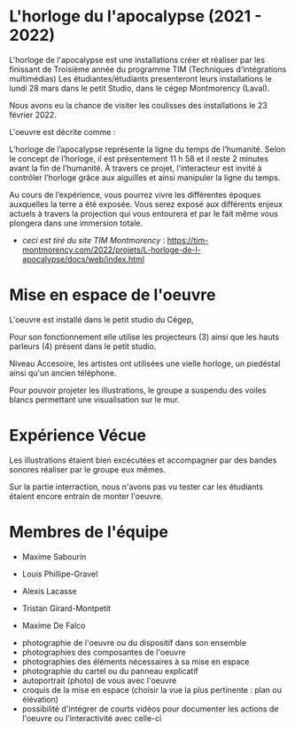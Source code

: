 # L'horloge du l'apocalypse (2021 - 2022)

L'horloge de l'apocalypse est une installations créer et réaliser par les finissant de Troisième année du programme TIM (Techniques d'intégrations multimédias)
Les étudiantes/étudiants presenteront leurs installations le lundi 28 mars dans le petit Studio, dans le cégep Montmorency (Laval).

Nous avons eu la chance de visiter les coulisses des installations le 23 février 2022.

L'oeuvre est décrite comme :

L’horloge de l’apocalypse représente la ligne du temps de l’humanité. Selon le concept de l’horloge, il est présentement 11 h 58 et il reste 2 minutes avant la fin de l’humanité. À travers ce projet, l’interacteur est invité à contrôler l’horloge grâce aux aiguilles et ainsi manipuler la ligne du temps. 

Au cours de l’expérience, vous pourrez vivre les différentes époques auxquelles la terre a été exposée. Vous serez exposé aux différents enjeux actuels à travers la projection qui vous entourera et par le fait même vous plongera dans une immersion totale.

* *ceci est tiré du site TIM Montmorency* : https://tim-montmorency.com/2022/projets/L-horloge-de-l-apocalypse/docs/web/index.html

# Mise en espace de l'oeuvre 

L'oeuvre est installé dans le petit studio du Cégep,

Pour son fonctionnement elle utilise les projecteurs (3) ainsi que les hauts parleurs (4) présent dans le petit studio.

Niveau Accesoire, les artistes ont utilisées une vielle horloge, un piedéstal ainsi qu'un ancien téléphone. 

Pour pouvoir projeter les illustrations, le groupe a suspendu des voiles blancs permettant une visualisation sur le mur.

# Expérience Vécue 

Les illustrations étaient bien excécutées et accompagner par des bandes sonores réaliser par le groupe eux mêmes.

Sur la partie interraction, nous n'avons pas vu tester car les étudiants étaient encore entrain de monter l'oeuvre.





# Membres de l'équipe 

* Maxime Sabourin 

* Louis Phillipe-Gravel 

* Alexis Lacasse  

* Tristan Girard-Montpetit 

* Maxime De Falco 










- photographie de l'oeuvre ou du dispositif dans son ensemble
- photographies des composantes de l'oeuvre
- photographies des éléments nécessaires à sa mise en espace
- photographie du cartel ou du panneau explicatif
- autoportrait (photo) de vous avec l'oeuvre
- croquis de la mise en espace (choisir la vue la plus pertinente : plan ou élévation)
- possibilité d'intégrer de courts vidéos pour documenter les actions de l'oeuvre ou l'interactivité avec celle-ci

